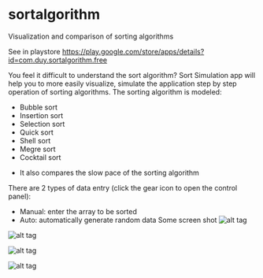 # sortalgorithm
Visualization and comparison of sorting algorithms

See in playstore https://play.google.com/store/apps/details?id=com.duy.sortalgorithm.free

You feel it difficult to understand the sort algorithm?
Sort Simulation app will help you to more easily visualize, simulate the application step by step operation of sorting algorithms.
The sorting algorithm is modeled:
- Bubble sort
- Insertion sort
- Selection sort
- Quick sort
- Shell sort
- Megre sort
- Cocktail sort
* It also compares the slow pace of the sorting algorithm

There are 2 types of data entry (click the gear icon to open the control panel):
- Manual: enter the array to be sorted
- Auto: automatically generate random data
Some screen shot
![alt tag](https://raw.githubusercontent.com/username/projectname/branch/path/to/img.png)

![alt tag](https://raw.githubusercontent.com/username/projectname/branch/path/to/img.png)

![alt tag](https://raw.githubusercontent.com/username/projectname/branch/path/to/img.png)

![alt tag](https://raw.githubusercontent.com/username/projectname/branch/path/to/img.png)
